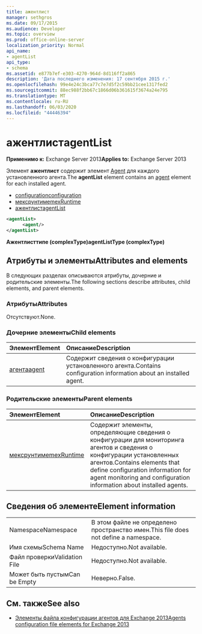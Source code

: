 ```yaml
---
title: ажентлист
manager: sethgros
ms.date: 09/17/2015
ms.audience: Developer
ms.topic: overview
ms.prod: office-online-server
localization_priority: Normal
api_name:
- agentList
api_type:
- schema
ms.assetid: e877b7ef-e303-4270-964d-8d116ff2a865
description: 'Дата последнего изменения: 17 сентября 2015 г.'
ms.openlocfilehash: 99e4e24c3bca77c7e7d5f2c59bb21cee1317fed2
ms.sourcegitcommit: 88ec988f2bb67c1866d06b361615f3674a24e795
ms.translationtype: MT
ms.contentlocale: ru-RU
ms.lasthandoff: 06/03/2020
ms.locfileid: "44446394"
---
```

# <a name="agentlist"></a><span data-ttu-id="fbe16-103">ажентлист</span><span class="sxs-lookup"><span data-stu-id="fbe16-103">agentList</span></span>
  
<span data-ttu-id="fbe16-104">**Применимо к:** Exchange Server 2013</span><span class="sxs-lookup"><span data-stu-id="fbe16-104">**Applies to:** Exchange Server 2013</span></span>
  
<span data-ttu-id="fbe16-105">Элемент **ажентлист** содержит элемент [Agent](agent.md) для каждого установленного агента.</span><span class="sxs-lookup"><span data-stu-id="fbe16-105">The **agentList** element contains an [agent](agent.md) element for each installed agent.</span></span> 
  
- [<span data-ttu-id="fbe16-106">configuration</span><span class="sxs-lookup"><span data-stu-id="fbe16-106">configuration</span></span>](configuration.md)
- [<span data-ttu-id="fbe16-107">мексрунтиме</span><span class="sxs-lookup"><span data-stu-id="fbe16-107">mexRuntime</span></span>](mexruntime.md)
- [<span data-ttu-id="fbe16-108">ажентлист</span><span class="sxs-lookup"><span data-stu-id="fbe16-108">agentList</span></span>](agentlist.md)
  
```XML
<agentList>
      <agent/>
</agentList>
```

<span data-ttu-id="fbe16-109">**Ажентлисттипе (complexType)**</span><span class="sxs-lookup"><span data-stu-id="fbe16-109">**agentListType (complexType)**</span></span>

## <a name="attributes-and-elements"></a><span data-ttu-id="fbe16-110">Атрибуты и элементы</span><span class="sxs-lookup"><span data-stu-id="fbe16-110">Attributes and elements</span></span>

<span data-ttu-id="fbe16-111">В следующих разделах описываются атрибуты, дочерние и родительские элементы.</span><span class="sxs-lookup"><span data-stu-id="fbe16-111">The following sections describe attributes, child elements, and parent elements.</span></span>
  
### <a name="attributes"></a><span data-ttu-id="fbe16-112">Атрибуты</span><span class="sxs-lookup"><span data-stu-id="fbe16-112">Attributes</span></span>

<span data-ttu-id="fbe16-113">Отсутствуют.</span><span class="sxs-lookup"><span data-stu-id="fbe16-113">None.</span></span>
  
### <a name="child-elements"></a><span data-ttu-id="fbe16-114">Дочерние элементы</span><span class="sxs-lookup"><span data-stu-id="fbe16-114">Child elements</span></span>

|<span data-ttu-id="fbe16-115">**Элемент**</span><span class="sxs-lookup"><span data-stu-id="fbe16-115">**Element**</span></span>|<span data-ttu-id="fbe16-116">**Описание**</span><span class="sxs-lookup"><span data-stu-id="fbe16-116">**Description**</span></span>|
|:-----|:-----|
|[<span data-ttu-id="fbe16-117">агента</span><span class="sxs-lookup"><span data-stu-id="fbe16-117">agent</span></span>](agent.md) <br/> |<span data-ttu-id="fbe16-118">Содержит сведения о конфигурации установленного агента.</span><span class="sxs-lookup"><span data-stu-id="fbe16-118">Contains configuration information about an installed agent.</span></span>  <br/> |
   
### <a name="parent-elements"></a><span data-ttu-id="fbe16-119">Родительские элементы</span><span class="sxs-lookup"><span data-stu-id="fbe16-119">Parent elements</span></span>

|<span data-ttu-id="fbe16-120">**Элемент**</span><span class="sxs-lookup"><span data-stu-id="fbe16-120">**Element**</span></span>|<span data-ttu-id="fbe16-121">**Описание**</span><span class="sxs-lookup"><span data-stu-id="fbe16-121">**Description**</span></span>|
|:-----|:-----|
|[<span data-ttu-id="fbe16-122">мексрунтиме</span><span class="sxs-lookup"><span data-stu-id="fbe16-122">mexRuntime</span></span>](mexruntime.md) <br/> |<span data-ttu-id="fbe16-123">Содержит элементы, определяющие сведения о конфигурации для мониторинга агентов и сведения о конфигурации установленных агентов.</span><span class="sxs-lookup"><span data-stu-id="fbe16-123">Contains elements that define configuration information for agent monitoring and configuration information about installed agents.</span></span>  <br/> |
   
## <a name="element-information"></a><span data-ttu-id="fbe16-124">Сведения об элементе</span><span class="sxs-lookup"><span data-stu-id="fbe16-124">Element information</span></span>

|||
|:-----|:-----|
|<span data-ttu-id="fbe16-125">Namespace</span><span class="sxs-lookup"><span data-stu-id="fbe16-125">Namespace</span></span>  <br/> |<span data-ttu-id="fbe16-126">В этом файле не определено пространство имен.</span><span class="sxs-lookup"><span data-stu-id="fbe16-126">This file does not define a namespace.</span></span>  <br/> |
|<span data-ttu-id="fbe16-127">Имя схемы</span><span class="sxs-lookup"><span data-stu-id="fbe16-127">Schema Name</span></span>  <br/> |<span data-ttu-id="fbe16-128">Недоступно.</span><span class="sxs-lookup"><span data-stu-id="fbe16-128">Not available.</span></span>  <br/> |
|<span data-ttu-id="fbe16-129">Файл проверки</span><span class="sxs-lookup"><span data-stu-id="fbe16-129">Validation File</span></span>  <br/> |<span data-ttu-id="fbe16-130">Недоступно.</span><span class="sxs-lookup"><span data-stu-id="fbe16-130">Not available.</span></span>  <br/> |
|<span data-ttu-id="fbe16-131">Может быть пустым</span><span class="sxs-lookup"><span data-stu-id="fbe16-131">Can be Empty</span></span>  <br/> |<span data-ttu-id="fbe16-132">Неверно.</span><span class="sxs-lookup"><span data-stu-id="fbe16-132">False.</span></span>  <br/> |
   
## <a name="see-also"></a><span data-ttu-id="fbe16-133">См. также</span><span class="sxs-lookup"><span data-stu-id="fbe16-133">See also</span></span>

- [<span data-ttu-id="fbe16-134">Элементы файла конфигурации агентов для Exchange 2013</span><span class="sxs-lookup"><span data-stu-id="fbe16-134">Agents configuration file elements for Exchange 2013</span></span>](agents-configuration-file-elements-for-exchange-2013.md)

